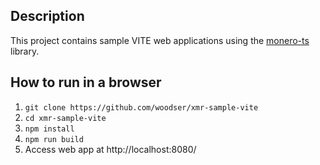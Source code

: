 ## Description

This project contains sample VITE web applications using the [monero-ts](https://github.com/woodser/monero-ts) library.

## How to run in a browser

1. `git clone https://github.com/woodser/xmr-sample-vite`
2. `cd xmr-sample-vite`
3. `npm install`
4. `npm run build`
9. Access web app at http://localhost:8080/
